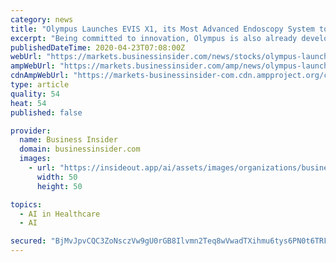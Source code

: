 ```yaml
---
category: news
title: "Olympus Launches EVIS X1, its Most Advanced Endoscopy System to Date"
excerpt: "Being committed to innovation, Olympus is also already developing future technologies – in particular featuring artificial intelligence (AI). \"EVIS X1 is the latest innovation ... This minimally invasive technology could also help reduce physician stress during endoscopic therapy. Texture and Color Enhancement Imaging (TXI): TXI supports ..."
publishedDateTime: 2020-04-23T07:08:00Z
webUrl: "https://markets.businessinsider.com/news/stocks/olympus-launches-evis-x1-its-most-advanced-endoscopy-system-to-date-1029121019"
ampWebUrl: "https://markets.businessinsider.com/amp/news/olympus-launches-evis-x1-its-most-advanced-endoscopy-system-to-date-1029121019"
cdnAmpWebUrl: "https://markets-businessinsider-com.cdn.ampproject.org/c/s/markets.businessinsider.com/amp/news/olympus-launches-evis-x1-its-most-advanced-endoscopy-system-to-date-1029121019"
type: article
quality: 54
heat: 54
published: false

provider:
  name: Business Insider
  domain: businessinsider.com
  images:
    - url: "https://insideout.app/ai/assets/images/organizations/businessinsider.com-50x50.jpg"
      width: 50
      height: 50

topics:
  - AI in Healthcare
  - AI

secured: "BjMvJpvCQC3ZoNsczVw9gU0rGB8Ilvmn2Teq8wVwadTXihmu6tys6PN0t6TRFD/cmP7qooMzmm9bKff/wTlWZRbe+58IthWyvQrNZ3hE2uZGdOp/PUBHuzHvSSysiEBgTxaZXSMEAeKI0TIrn1nNs6Pp4x+6BjmeNVwaQ/DWZhSuN1pKPWgGgoI65CGbwUSveyitAWOJIUAwyrrMME4IXXxPazQ9MYpU/gLKei+aSoUyGUPY84uRgxbcvCaOMEpNUXdU3W1kfAB/vd5zjZIrZHsxKlRjlMUptNYbTShCQ6K6tSClA5RK+RX+5Fiel+VY9a23fxMRKgt6jMIOlGCY3pQ8ywQNXtxycKYRrP97r+dz+6/ocPPDkECNeW4MleUWwA98XhyTwumkIpvW36UIomJicbx50BXGwWVrQFf/RjZpaZZpCSVpZvMabKrcVSNxcjIJxPXEYg9ZmmZq8HZUCIhUNFKQUxGmIsLM+t7RyFU=;HTS6bNSTB9MkqiJt0CeJQQ=="
---
```


